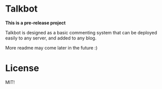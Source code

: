 # Talkbot

**This is a pre-release project**

Talkbot is designed as a basic commenting system that can be deployed easily to any server, and added to any blog.

More readme may come later in the future :)

# License

MIT!
